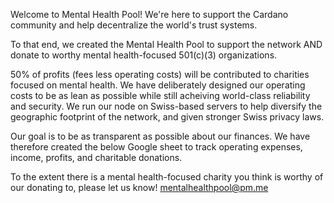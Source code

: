 Welcome to Mental Health Pool! We're here to support the Cardano community and help decentralize the world's trust systems. 

To that end, we created the Mental Health Pool to support the network AND donate to worthy mental health-focused 501(c)(3) organizations.

50% of profits (fees less operating costs) will be contributed to charities focused on mental health. We have deliberately designed our operating costs
to be as lean as possible while still acheiving world-class reliability and security. We run our node on Swiss-based servers to help diversify the geographic
footprint of the network, and given stronger Swiss privacy laws.

Our goal is to be as transparent as possible about our finances. We have therefore created the below Google sheet to track operating expenses, income, profits, and
charitable donations.

To the extent there is a mental health-focused charity you think is worthy of our donating to, please let us know! mentalhealthpool@pm.me

